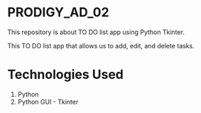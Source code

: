 # PRODIGY_AD_02

This repository is about TO DO list app using Python Tkinter.

This TO DO list app that allows us to add, edit, and delete tasks.
# Technologies Used

1. Python
2. Python GUI - Tkinter



